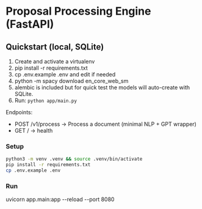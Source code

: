 # Proposal Processing Engine (FastAPI)


## Quickstart (local, SQLite)
1. Create and activate a virtualenv
2. pip install -r requirements.txt
3. cp .env.example .env and edit if needed
4. python -m spacy download en_core_web_sm
5. alembic is included but for quick test the models will auto-create with SQLite.
6. Run: `python app/main.py`

Endpoints:
- POST /v1/process  -> Process a document (minimal NLP + GPT wrapper)
- GET / -> health


### Setup
```bash
python3 -m venv .venv && source .venv/bin/activate
pip install -r requirements.txt
cp .env.example .env
```


### Run
uvicorn app.main:app --reload --port 8080
